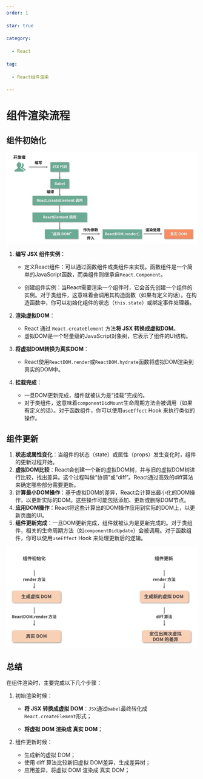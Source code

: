 ```yaml
---
order: 1

star: true

category:

  - React

tag:

  - React组件渲染

---
```




# **组件渲染流程**

## **组件初始化**

![image-20240410143142963](../../images/image-20240410143142963.png)

1. **编写 JSX 组件实例**：

   * 定义React组件：可以通过函数组件或类组件来实现。函数组件是一个简单的JavaScript函数，而类组件则继承自`React.Component`。

   * 创建组件实例：当React需要渲染一个组件时，它会首先创建一个组件的实例。对于类组件，这意味着会调用其构造函数（如果有定义的话）。在构造函数中，你可以初始化组件的状态（`this.state`）或绑定事件处理器。

2. **渲染虚拟DOM**：

   * React 通过 `React.createElement` 方法**将 JSX 转换成虚拟DOM**。
   * 虚拟DOM是一个轻量级的JavaScript对象树，它表示了组件的UI结构。

3. **将虚拟DOM转换为真实DOM**：

   * React使用`ReactDOM.render`或`ReactDOM.hydrate`函数将虚拟DOM渲染到真实的DOM中。

4. **挂载完成**：

   * 一旦DOM更新完成，组件就被认为是“挂载”完成的。
   * 对于类组件，这意味着`componentDidMount`生命周期方法会被调用（如果有定义的话）。对于函数组件，你可以使用`useEffect` Hook 来执行类似的操作。



## **组件更新**

1. **状态或属性变化**：当组件的状态（state）或属性（props）发生变化时，组件的更新过程开始。
2. **虚拟DOM比较**：React会创建一个新的虚拟DOM树，并与旧的虚拟DOM树进行比较，找出差异。这个过程叫做“协调”或“diff”。React通过高效的diff算法来确定哪些部分需要更新。
3. **计算最小DOM操作**：基于虚拟DOM的差异，React会计算出最小化的DOM操作，以更新实际的DOM。这些操作可能包括添加、更新或删除DOM节点。
4. **应用DOM操作**：React将这些计算出的DOM操作应用到实际的DOM上，以更新页面的UI。
5. **组件更新完成**：一旦DOM更新完成，组件就被认为是更新完成的。对于类组件，相关的生命周期方法（如`componentDidUpdate`）会被调用。对于函数组件，你可以使用`useEffect` Hook 来处理更新后的逻辑。

![image-20240410143234400](../../images/image-20240410143234400.png)

## **总结**

在组件渲染时，主要完成以下几个步骤：

1. 初始渲染时候：

   * **将 JSX 转换成虚拟 DOM**：`JSX`通过`babel`最终转化成`React.createElement`形式；

   * **将虚拟 DOM 渲染成 真实 DOM**；

2. 组件更新时候：

   * 生成新的虚拟 DOM；
   * 使用 diff 算法比较新旧虚拟 DOM差异，生成差异树；
   * 应用差异，将虚拟 DOM 渲染成 真实 DOM；
